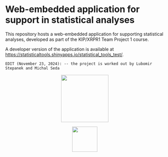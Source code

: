 # Web-embedded application for support in statistical analyses

This repository hosts a web-embedded application for supporting statistical analyses, developed as part of the KIP/XRPR1 Team Project 1 course.

A developer version of the application is available at <a href="https://statisticaltools.shinyapps.io/statistical_tools_test/" target="_blank">https://statisticaltools.shinyapps.io/statistical_tools_test/</a>.

`EDIT (November 23, 2024): -- the project is worked out by Lubomir Stepanek and Michal Seda`

<p align="center">
<a href = "https://prf.osu.eu/" target = "_blank">
    <img
        src = "https://raw.githubusercontent.com/LStepanek/web_embedded_application_for_support_in_statistical_analyses/refs/heads/main/www/logo_univesity_of_ostrava.png"
        style = "height:150px;"
    >
</a>
</p>

<p align="center">
<a href = "https://fis.vse.cz/" target = "_blank">
    <img
        src = "https://raw.githubusercontent.com/LStepanek/web_embedded_application_for_support_in_statistical_analyses/refs/heads/main/www/logo_faculty_of_informatics_and_statistics.png"
        style = "height:80px;"
    >
</a>
</p>
